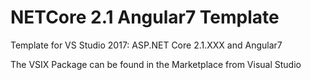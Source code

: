 # NETCore 2.1 Angular7 Template
Template for VS Studio 2017: ASP.NET Core 2.1.XXX and Angular7

The VSIX Package can be found in the Marketplace from Visual Studio
